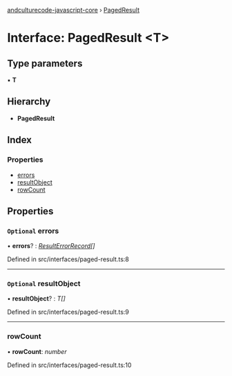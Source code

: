 [andculturecode-javascript-core](../README.md) › [PagedResult](pagedresult.md)

# Interface: PagedResult <**T**>

## Type parameters

▪ **T**

## Hierarchy

* **PagedResult**

## Index

### Properties

* [errors](pagedresult.md#optional-errors)
* [resultObject](pagedresult.md#optional-resultobject)
* [rowCount](pagedresult.md#rowcount)

## Properties

### `Optional` errors

• **errors**? : *[ResultErrorRecord](../classes/resulterrorrecord.md)[]*

Defined in src/interfaces/paged-result.ts:8

___

### `Optional` resultObject

• **resultObject**? : *T[]*

Defined in src/interfaces/paged-result.ts:9

___

###  rowCount

• **rowCount**: *number*

Defined in src/interfaces/paged-result.ts:10
